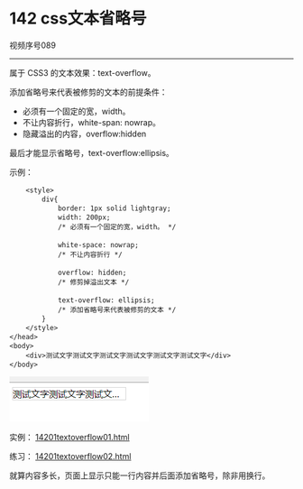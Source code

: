 # 142 css文本省略号

视频序号089



***

属于 CSS3 的文本效果：text-overflow。

添加省略号来代表被修剪的文本的前提条件：

* 必须有一个固定的宽，width。
* 不让内容折行，white-span: nowrap。
* 隐藏溢出的内容，overflow:hidden

最后才能显示省略号，text-overflow:ellipsis。

示例：

```
    <style>
        div{
            border: 1px solid lightgray;
            width: 200px;
            /* 必须有一个固定的宽，width。 */

            white-space: nowrap;
            /* 不让内容折行 */

            overflow: hidden;
            /* 修剪掉溢出文本 */

            text-overflow: ellipsis;
            /* 添加省略号来代表被修剪的文本 */
        }
    </style>
</head>
<body>
    <div>测试文字测试文字测试文字测试文字测试文字测试文字</div>
</body>
```

![1420101](img/1420101.png)

实例：  [14201textoverflow01.html](14201textoverflow01.html) 



练习： [14201textoverflow02.html](14201textoverflow02.html) 

就算内容多长，页面上显示只能一行内容并后面添加省略号，除非用换行。